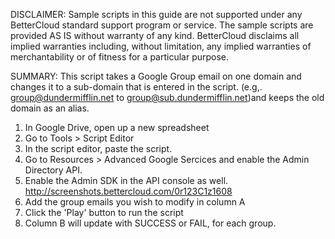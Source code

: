 DISCLAIMER: Sample scripts in this guide are not supported under any BetterCloud standard support program or service. The sample scripts are provided AS IS without warranty of any kind. BetterCloud disclaims all implied warranties including, without limitation, any implied warranties of merchantability or of fitness for a particular purpose.

SUMMARY: This script takes a Google Group email on one domain and changes it to a sub-domain that is entered in the script.
(e.g,. group@dundermifflin.net to group@sub.dundermifflin.net)and keeps the old domain as an alias.

1) In Google Drive, open up a new spreadsheet 
2) Go to Tools > Script Editor
3) In the script editor, paste the script. 
4) Go to Resources > Advanced Google Sercices and enable the Admin Directory API. 
5) Enable the Admin SDK in the API console as well. http://screenshots.bettercloud.com/0r123C1z1608
6) Add the group emails you wish to modify in column A 
7) Click the 'Play' button to run the script
8) Column B will update with SUCCESS or FAIL,  for each group.

